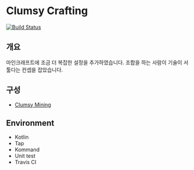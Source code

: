 Clumsy Crafting
===
[![Build Status](https://travis-ci.com/noonmaru/tap-sample-plugin.svg?branch=master)](https://travis-ci.org/noonmaru/tap-sample-plugin)

개요
--
마인크래프트에 조금 더 복잡한 설정을 추가하였습니다.
조합을 하는 사람이 기술이 서툴다는 컨셉을 잡았습니다.

구성
---
* [Clumsy Mining](Clumsy%20Mining.md)


Environment
---
* Kotlin
* Tap
* Kommand
* Unit test
* Travis CI
